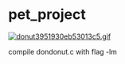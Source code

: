 # pet_project

<a href="https://gifyu.com/image/ShoCF"><img src="https://s1.gifyu.com/images/donut3951930eb53013c5.gif" alt="donut3951930eb53013c5.gif" border="0" /></a>


compile dondonut.c with flag -lm
